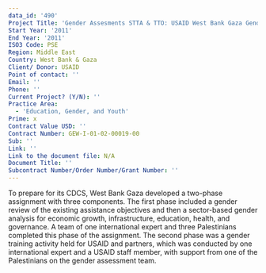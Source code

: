 ```yaml
---
data_id: '490'
Project Title: 'Gender Assesments STTA & TTO: USAID West Bank Gaza Gender Assessment (TDY 111)'
Start Year: '2011'
End Year: '2011'
ISO3 Code: PSE
Region: Middle East
Country: West Bank & Gaza
Client/ Donor: USAID
Point of contact: ''
Email: ''
Phone: ''
Current Project? (Y/N): ''
Practice Area:
  - 'Education, Gender, and Youth'
Prime: x
Contract Value USD: ''
Contract Number: GEW-I-01-02-00019-00
Sub: ''
Link: ''
Link to the document file: N/A
Document Title: ''
Subcontract Number/Order Number/Grant Number: ''
---
```

To prepare for its CDCS, West Bank Gaza developed a two-phase assignment with three components. The first phase included a gender review of the existing assistance objectives and then a sector-based gender analysis for economic growth, infrastructure, education, health, and governance. A team of one international expert and three Palestinians completed this phase of the assignment. The second phase was a gender training activity held for USAID and partners, which was conducted by one international expert and a USAID staff member, with support from one of the Palestinians on the gender assessment team.